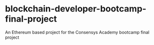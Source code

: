# blockchain-developer-bootcamp-final-project
An Ethereum based project for the Consensys Academy bootcamp final project
